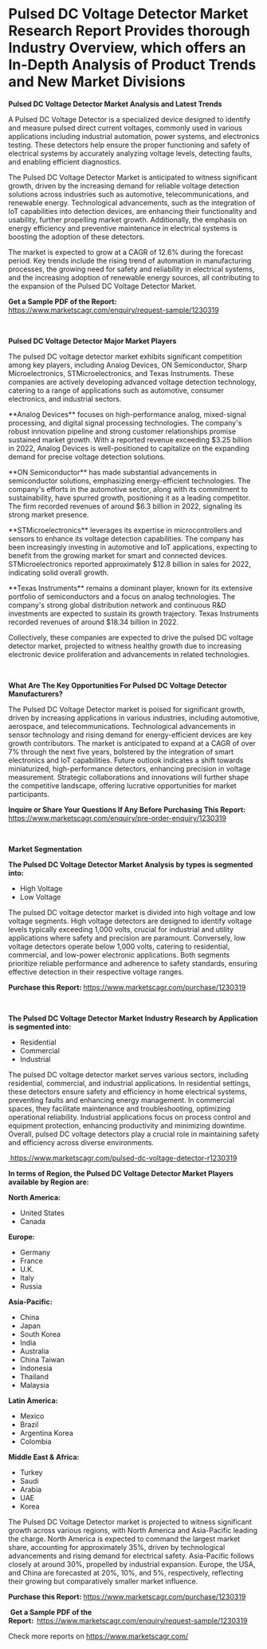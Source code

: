 <p><h1>Pulsed DC Voltage Detector Market Research Report Provides thorough Industry Overview, which offers an In-Depth Analysis of Product Trends and New Market Divisions</h1></p><p><strong>Pulsed DC Voltage Detector Market Analysis and Latest Trends</strong></p>
<p><p>A Pulsed DC Voltage Detector is a specialized device designed to identify and measure pulsed direct current voltages, commonly used in various applications including industrial automation, power systems, and electronics testing. These detectors help ensure the proper functioning and safety of electrical systems by accurately analyzing voltage levels, detecting faults, and enabling efficient diagnostics.</p><p>The Pulsed DC Voltage Detector Market is anticipated to witness significant growth, driven by the increasing demand for reliable voltage detection solutions across industries such as automotive, telecommunications, and renewable energy. Technological advancements, such as the integration of IoT capabilities into detection devices, are enhancing their functionality and usability, further propelling market growth. Additionally, the emphasis on energy efficiency and preventive maintenance in electrical systems is boosting the adoption of these detectors.</p><p>The market is expected to grow at a CAGR of 12.6% during the forecast period. Key trends include the rising trend of automation in manufacturing processes, the growing need for safety and reliability in electrical systems, and the increasing adoption of renewable energy sources, all contributing to the expansion of the Pulsed DC Voltage Detector Market.</p></p>
<p><strong>Get a Sample PDF of the Report:&nbsp;</strong> <a href="https://www.marketscagr.com/enquiry/request-sample/1230319?utm_campaign=2788&utm_medium=2&utm_source=Github&utm_content=ia&utm_term=27022025&utm_id=pulsed-dc-voltage-detector">https://www.marketscagr.com/enquiry/request-sample/1230319</a></p>
<p>&nbsp;</p>
<p><strong>Pulsed DC Voltage Detector Major Market Players</strong></p>
<p><p>The pulsed DC voltage detector market exhibits significant competition among key players, including Analog Devices, ON Semiconductor, Sharp Microelectronics, STMicroelectronics, and Texas Instruments. These companies are actively developing advanced voltage detection technology, catering to a range of applications such as automotive, consumer electronics, and industrial sectors.</p><p>**Analog Devices** focuses on high-performance analog, mixed-signal processing, and digital signal processing technologies. The company's robust innovation pipeline and strong customer relationships promise sustained market growth. With a reported revenue exceeding $3.25 billion in 2022, Analog Devices is well-positioned to capitalize on the expanding demand for precise voltage detection solutions.</p><p>**ON Semiconductor** has made substantial advancements in semiconductor solutions, emphasizing energy-efficient technologies. The company's efforts in the automotive sector, along with its commitment to sustainability, have spurred growth, positioning it as a leading competitor. The firm recorded revenues of around $6.3 billion in 2022, signaling its strong market presence.</p><p>**STMicroelectronics** leverages its expertise in microcontrollers and sensors to enhance its voltage detection capabilities. The company has been increasingly investing in automotive and IoT applications, expecting to benefit from the growing market for smart and connected devices. STMicroelectronics reported approximately $12.8 billion in sales for 2022, indicating solid overall growth.</p><p>**Texas Instruments** remains a dominant player, known for its extensive portfolio of semiconductors and a focus on analog technologies. The company's strong global distribution network and continuous R&D investments are expected to sustain its growth trajectory. Texas Instruments recorded revenues of around $18.34 billion in 2022.</p><p>Collectively, these companies are expected to drive the pulsed DC voltage detector market, projected to witness healthy growth due to increasing electronic device proliferation and advancements in related technologies.</p></p>
<p>&nbsp;</p>
<p><strong>What Are The Key Opportunities For Pulsed DC Voltage Detector Manufacturers?</strong></p>
<p><p>The Pulsed DC Voltage Detector market is poised for significant growth, driven by increasing applications in various industries, including automotive, aerospace, and telecommunications. Technological advancements in sensor technology and rising demand for energy-efficient devices are key growth contributors. The market is anticipated to expand at a CAGR of over 7% through the next five years, bolstered by the integration of smart electronics and IoT capabilities. Future outlook indicates a shift towards miniaturized, high-performance detectors, enhancing precision in voltage measurement. Strategic collaborations and innovations will further shape the competitive landscape, offering lucrative opportunities for market participants.</p></p>
<p><strong>Inquire or Share Your Questions If Any Before Purchasing This Report:</strong> <a href="https://www.marketscagr.com/enquiry/pre-order-enquiry/1230319?utm_campaign=2788&utm_medium=2&utm_source=Github&utm_content=ia&utm_term=27022025&utm_id=pulsed-dc-voltage-detector">https://www.marketscagr.com/enquiry/pre-order-enquiry/1230319</a></p>
<p>&nbsp;</p>
<p><strong>Market Segmentation</strong></p>
<p><strong>The Pulsed DC Voltage Detector Market Analysis by types is segmented into:</strong></p>
<p><ul><li>High Voltage</li><li>Low Voltage</li></ul></p>
<p><p>The pulsed DC voltage detector market is divided into high voltage and low voltage segments. High voltage detectors are designed to identify voltage levels typically exceeding 1,000 volts, crucial for industrial and utility applications where safety and precision are paramount. Conversely, low voltage detectors operate below 1,000 volts, catering to residential, commercial, and low-power electronic applications. Both segments prioritize reliable performance and adherence to safety standards, ensuring effective detection in their respective voltage ranges.</p></p>
<p><strong>Purchase this Report:&nbsp;</strong><a href="https://www.marketscagr.com/purchase/1230319?utm_campaign=2788&utm_medium=2&utm_source=Github&utm_content=ia&utm_term=27022025&utm_id=pulsed-dc-voltage-detector">https://www.marketscagr.com/purchase/1230319</a></p>
<p>&nbsp;</p>
<p><strong>The Pulsed DC Voltage Detector Market Industry Research by Application is segmented into:</strong></p>
<p><ul><li>Residential</li><li>Commercial</li><li>Industrial</li></ul></p>
<p><p>The pulsed DC voltage detector market serves various sectors, including residential, commercial, and industrial applications. In residential settings, these detectors ensure safety and efficiency in home electrical systems, preventing faults and enhancing energy management. In commercial spaces, they facilitate maintenance and troubleshooting, optimizing operational reliability. Industrial applications focus on process control and equipment protection, enhancing productivity and minimizing downtime. Overall, pulsed DC voltage detectors play a crucial role in maintaining safety and efficiency across diverse environments.</p></p>
<p><a href="https://www.marketscagr.com/pulsed-dc-voltage-detector-r1230319?utm_campaign=2788&utm_medium=2&utm_source=Github&utm_content=ia&utm_term=27022025&utm_id=pulsed-dc-voltage-detector">&nbsp;https://www.marketscagr.com/pulsed-dc-voltage-detector-r1230319</a></p>
<p><strong>In terms of Region, the Pulsed DC Voltage Detector Market Players available by Region are:</strong></p>
<p>
    <p> <strong> North America: </strong>
        <ul>
            <li>United States</li>
            <li>Canada</li>
        </ul>
        </p> 
    <p> <strong> Europe: </strong>
        <ul>
            <li>Germany</li>
            <li>France</li>
            <li>U.K.</li>
            <li>Italy</li>
            <li>Russia</li>
        </ul>
        </p> 
    <p> <strong> Asia-Pacific: </strong>
        <ul>
            <li>China</li>
            <li>Japan</li>
            <li>South Korea</li>
            <li>India</li>
            <li>Australia</li>
            <li>China Taiwan</li>
            <li>Indonesia</li>
            <li>Thailand</li>
            <li>Malaysia</li>
        </ul>
        </p> 
    <p> <strong> Latin America: </strong>
        <ul>
            <li>Mexico</li>
            <li>Brazil</li>
            <li>Argentina Korea</li>
            <li>Colombia</li>
        </ul>
        </p> 
    <p> <strong> Middle East & Africa: </strong>
        <ul>
            <li>Turkey</li>
            <li>Saudi</li>
            <li>Arabia</li>
            <li>UAE</li>
            <li>Korea</li>
        </ul>
    </p>
    </p>
<p><p>The Pulsed DC Voltage Detector market is projected to witness significant growth across various regions, with North America and Asia-Pacific leading the charge. North America is expected to command the largest market share, accounting for approximately 35%, driven by technological advancements and rising demand for electrical safety. Asia-Pacific follows closely at around 30%, propelled by industrial expansion. Europe, the USA, and China are forecasted at 20%, 10%, and 5%, respectively, reflecting their growing but comparatively smaller market influence.</p></p>
<p><strong>Purchase this Report: </strong><a href="https://www.marketscagr.com/purchase/1230319?utm_campaign=2788&utm_medium=2&utm_source=Github&utm_content=ia&utm_term=27022025&utm_id=pulsed-dc-voltage-detector">https://www.marketscagr.com/purchase/1230319</a></p>
<p>&nbsp;<strong>Get a Sample PDF of the Report:&nbsp;&nbsp;</strong><a href="https://www.marketscagr.com/enquiry/request-sample/1230319?utm_campaign=2788&utm_medium=2&utm_source=Github&utm_content=ia&utm_term=27022025&utm_id=pulsed-dc-voltage-detector">https://www.marketscagr.com/enquiry/request-sample/1230319</a></p>
<p><strong></strong></p>
<p>Check more reports on <a href="https://www.marketscagr.com/?utm_campaign=2788&utm_medium=2&utm_source=Github&utm_content=ia&utm_term=27022025&utm_id=pulsed-dc-voltage-detector">https://www.marketscagr.com/</a></p>
